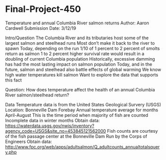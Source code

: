 # Final-Project-450
Temperature and annual Columbia River salmon returns
Author: Aaron Cardwell
Submission Date: 3/12/19

Intro/Question
The Columbia River and its tributaries host some of the largest salmon and steelhead runs 
Most don’t make it back to the river to spawn
  Today, depending on the run 1/10 of 1 percent to 2 percent of smolts return as salmon
  1 to 2 percent higher survival rate would result in a doubling of current Columbia population
Historically, excessive damming has had the most lasting impact on salmon population 
  Today, and in the future, salmon and steelhead also battle effects of global warming
We know high water temperatures kill salmon 
  Want to explore the data that supports this fact

Question: How does temperature affect the health of an annual Columbia River salmon/steelhead return?

Data
Temperature data is from the United States Geological Survery (USGS) 
  Location: Bonneville Dam Forebay
  Annual temperature average for months April-August
    This is the time period when majority of fish are counted
    Incomplete data in winter months
  Obtain data: https://waterdata.usgs.gov/nwis/inventory?agency_code=USGS&site_no=453845121562000 
Fish counts are courtesy of the fish passage center at the Bonneville Dam
  Run by the Corps of Engineers
  Obtain data: http://www.fpc.org/web/apps/adultsalmon/Q_adultcounts_annualtotalsquery.php

